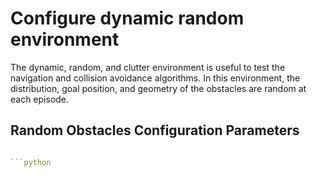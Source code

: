 Configure dynamic random environment
====================================

The dynamic, random, and clutter environment is useful to test the navigation and collision avoidance algorithms. In this environment, the distribution, goal position, and geometry of the obstacles are random at each episode. 


## Random Obstacles Configuration Parameters


```yaml

```python